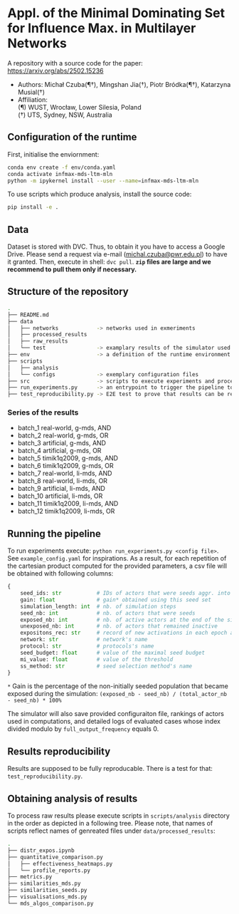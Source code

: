 # Appl. of the Minimal Dominating Set for Influence Max. in Multilayer Networks

A repository with a source code for the paper: https://arxiv.org/abs/2502.15236

* Authors: Michał Czuba(¶†), Mingshan Jia(†), Piotr Bródka(¶†), Katarzyna Musial(†)
* Affiliation:  
        (¶) WUST, Wrocław, Lower Silesia, Poland  
        (†) UTS, Sydney, NSW, Australia

## Configuration of the runtime

First, initialise the enviornment:

```bash
conda env create -f env/conda.yaml
conda activate infmax-mds-ltm-mln
python -m ipykernel install --user --name=infmax-mds-ltm-mln
```

To use scripts which produce analysis, install the source code:

```bash
pip install -e .
```

## Data

Dataset is stored with DVC. Thus, to obtain it you have to access a Google Drive. Please
send a request via e-mail (michal.czuba@pwr.edu.pl) to have it granted. Then, execute in shell:
`dvc pull`. **`zip` files are large and we recommend to pull them only if necessary.**

## Structure of the repository

```bash
.
├── README.md
├── data
│   ├── networks            -> networks used in exmeriments
│   ├── processed_results
│   ├── raw_results
│   └── test                -> examplary results of the simulator used in the E2E test
├── env                     -> a definition of the runtime environment
├── scripts
│   ├── analysis
│   └── configs             -> exemplary configuration files
├── src                     -> scripts to execute experiments and process the results
├── run_experiments.py      -> an entrypoint to trigger the pipeline to evaluate MDS in InfMax
├── test_reproducibility.py -> E2E test to prove that results can be repeated
```

### Series of the results

- batch_1 real-world, g-mds, AND
- batch_2 real-world, g-mds, OR
- batch_3 artificial, g-mds, AND
- batch_4 artificial, g-mds, OR
- batch_5 timik1q2009, g-mds, AND
- batch_6 timik1q2009, g-mds, OR
- batch_7 real-world, li-mds, AND
- batch_8 real-world, li-mds, OR
- batch_9 artificial, li-mds, AND
- batch_10 artificial, li-mds, OR
- batch_11 timik1q2009, li-mds, AND
- batch_12 timik1q2009, li-mds, OR

## Running the pipeline

To run experiments execute: `python run_experiments.py <config file>`. See `example_config.yaml` for
inspirations. As a result, for each repetition of the cartesian product computed for the provided
parameters, a csv file will be obtained with following columns:

```python
{
    seed_ids: str           # IDs of actors that were seeds aggr. into string (sep. by ;)
    gain: float             # gain* obtained using this seed set
    simulation_length: int  # nb. of simulation steps
    seed_nb: int            # nb. of actors that were seeds
    exposed_nb: int         # nb. of active actors at the end of the simulation
    unexposed_nb: int       # nb. of actors that remained inactive
    expositons_rec: str     # record of new activations in each epoch aggr. into string (sep. by ;)
    network: str            # network's name
    protocol: str           # protocols's name
    seed_budget: float      # value of the maximal seed budget
    mi_value: float         # value of the threshold
    ss_method: str          # seed selection method's name
}
```

`*` Gain is the percentage of the non-initially seeded population that became exposed during the
simulation: `(exposed_nb - seed_nb) / (total_actor_nb - seed_nb) * 100%`

The simulator will also save provided configuraiton file, rankings of actors used in computations,
and detailed logs of evaluated cases whose index divided modulo by `full_output_frequency` equals 0.

## Results reproducibility

Results are supposed to be fully reproducable. There is a test for that: `test_reproducibility.py`.

## Obtaining analysis of results

To process raw results please execute scripts in `scripts/analysis` directory in the order as 
depicted in a following tree. Please note, that names of scripts reflect names of genreated files
under `data/processed_results`:

```bash
.
├── distr_expos.ipynb
├── quantitative_comparison.py
│   ├── effectiveness_heatmaps.py
│   └── profile_reports.py
├── metrics.py
├── similarities_mds.py
├── similarities_seeds.py
├── visualisations_mds.py
└── mds_algos_comparison.py
```

